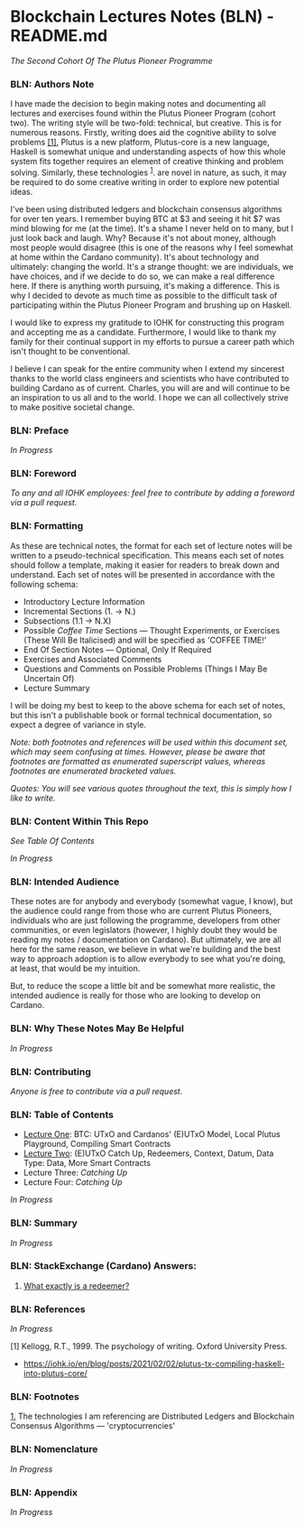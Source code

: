 # Blockchain Lectures Notes (BLN) - README.md

*The Second Cohort Of The Plutus Pioneer Programme*

### BLN: Authors Note

I have made the decision to begin making notes and documenting all lectures and exercises found within the Plutus Pioneer Program (cohort two). The writing style will be two-fold: technical, but creative. This is for numerous reasons. Firstly, writing does aid the cognitive ability to solve problems [[1]](#1), Plutus is a new platform, Plutus-core is a new language, Haskell is somewhat unique and understanding aspects of how this whole system fits together requires an element of creative thinking and problem solving. Similarly, these technologies <sup>[1](#fn1)</sup>. are novel in nature, as such, it may be required to do some creative writing in order to explore new potential ideas.

I've been using distributed ledgers and blockchain consensus algorithms for over ten years. I remember buying BTC at \$3 and seeing it hit \$7 was mind blowing for me (at the time). It's a shame I never held on to many, but I just look back and laugh. Why? Because it's not about money, although most people would disagree (this is one of the reasons why I feel somewhat at home within the Cardano community). It's about technology and ultimately: changing the world. It's a strange thought: we are individuals, we have choices, and if we decide to do so, we can make a real difference here. If there is anything worth pursuing, it's making a difference. This is why I decided to devote as much time as possible to the difficult task of participating within the Plutus Pioneer Program and brushing up on Haskell.

I would like to express my gratitude to IOHK for constructing this program and accepting me as a candidate. Furthermore, I would like to thank my family for their continual support in my efforts to pursue a career path which isn't thought to be conventional.

I believe I can speak for the entire community when I extend my sincerest thanks to the world class engineers and scientists who have contributed to building Cardano as of current. Charles, you will are and will continue to be an inspiration to us all and to the world. I hope we can all collectively strive to make positive societal change.

### BLN: Preface

*In Progress*

### BLN: Foreword

*To any and all IOHK employees: feel free to contribute by adding a foreword via a pull request.*

### BLN: Formatting

As these are technical notes, the format for each set of lecture notes will be written to a pseudo-technical specification. This means each set of notes should follow a template, making it easier for readers to break down and understand. Each set of notes will be presented in accordance with the following schema:

* Introductory Lecture Information
* Incremental Sections (1. → N.)
* Subsections (1.1 → N.X)
* Possible *Coffee Time* Sections — Thought Experiments, or Exercises (These Will Be Italicised) and will be specified as 'COFFEE TIME!'
* End Of Section Notes — Optional, Only If Required
* Exercises and Associated Comments
* Questions and Comments on Possible Problems (Things I May Be Uncertain Of)
* Lecture Summary

I will be doing my best to keep to the above schema for each set of notes, but this isn't a publishable book or formal technical documentation, so expect a degree of variance in style.

*Note: both footnotes and references will be used within this document set, which may seem confusing at times. However, please be aware that footnotes are formatted as enumerated superscript values, whereas footnotes are enumerated bracketed values.*

*Quotes: You will see various quotes throughout the text, this is simply how I like to write.*

### BLN: Content Within This Repo

*See Table Of Contents*

*In Progress*

### BLN: Intended Audience

These notes are for anybody and everybody (somewhat vague, I know), but the audience could range from those who are current Plutus Pioneers, individuals who are just following the programme, developers from other communities, or even legislators (however, I highly doubt they would be reading my notes / documentation on Cardano). But ultimately, we are all here for the same reason, we believe in what we're building and the best way to approach adoption is to allow everybody to see what you're doing, at least, that would be my intuition.

But, to reduce the scope a little bit and be somewhat more realistic, the intended audience is really for those who are looking to develop on Cardano.

### BLN: Why These Notes May Be Helpful

*In Progress*

### BLN: Contributing

*Anyone is free to contribute via a pull request.*

### BLN: Table of Contents

 - [Lecture One](1-Lecture-One.md): BTC: UTxO and Cardanos' (E)UTxO Model, Local Plutus Playground, Compiling Smart Contracts
 - [Lecture Two](2-Lecture-Two.md): (E)UTxO Catch Up, Redeemers, Context, Datum, Data Type: Data, More Smart Contracts
 - Lecture Three: *Catching Up*
 - Lecture Four: *Catching Up*

*In Progress*

### BLN: Summary

*In Progress*

### BLN: StackExchange (Cardano) Answers:

1. [What exactly is a redeemer?](https://cardano.stackexchange.com/questions/471/what-exactly-is-a-redeemer/2208#2208)

### BLN: References

*In Progress*

<a id="1">[1]</a>
Kellogg, R.T., 1999.
The psychology of writing.
Oxford University Press.

- https://iohk.io/en/blog/posts/2021/02/02/plutus-tx-compiling-haskell-into-plutus-core/

### BLN: Footnotes

<a href="#fn1">1.</a> The technologies I am referencing are Distributed Ledgers and Blockchain Consensus Algorithms — 'cryptocurrencies'

### BLN: Nomenclature

*In Progress*

### BLN: Appendix

*In Progress*